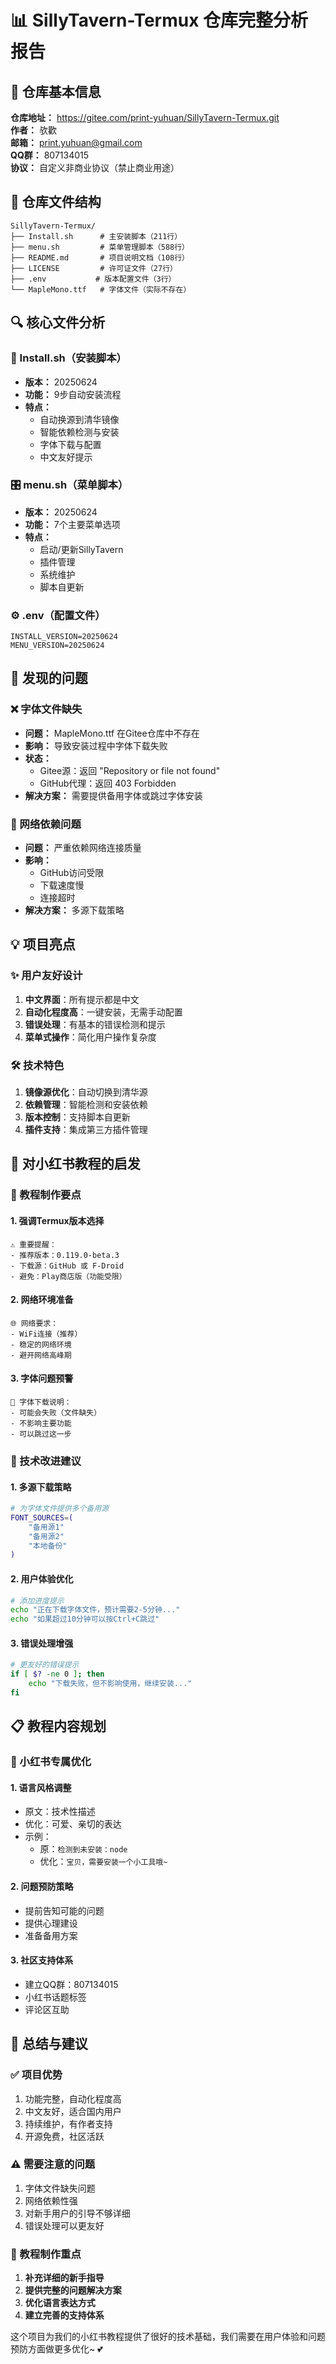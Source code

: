 # 📊 SillyTavern-Termux 仓库完整分析报告

## 🎯 仓库基本信息

**仓库地址：** https://gitee.com/print-yuhuan/SillyTavern-Termux.git  
**作者：** 欤歡  
**邮箱：** print.yuhuan@gmail.com  
**QQ群：** 807134015  
**协议：** 自定义非商业协议（禁止商业用途）

## 📁 仓库文件结构

```
SillyTavern-Termux/
├── Install.sh      # 主安装脚本（211行）
├── menu.sh         # 菜单管理脚本（588行）
├── README.md       # 项目说明文档（108行）
├── LICENSE         # 许可证文件（27行）
├── .env           # 版本配置文件（3行）
└── MapleMono.ttf   # 字体文件（实际不存在）
```

## 🔍 核心文件分析

### 📜 Install.sh（安装脚本）
- **版本：** 20250624
- **功能：** 9步自动安装流程
- **特点：** 
  - 自动换源到清华镜像
  - 智能依赖检测与安装
  - 字体下载与配置
  - 中文友好提示

### 🎛️ menu.sh（菜单脚本）
- **版本：** 20250624
- **功能：** 7个主要菜单选项
- **特点：**
  - 启动/更新SillyTavern
  - 插件管理
  - 系统维护
  - 脚本自更新

### ⚙️ .env（配置文件）
```
INSTALL_VERSION=20250624
MENU_VERSION=20250624
```

## 🚨 发现的问题

### ❌ 字体文件缺失
- **问题：** MapleMono.ttf 在Gitee仓库中不存在
- **影响：** 导致安装过程中字体下载失败
- **状态：** 
  - Gitee源：返回 "Repository or file not found"
  - GitHub代理：返回 403 Forbidden
- **解决方案：** 需要提供备用字体或跳过字体安装

### 🔧 网络依赖问题
- **问题：** 严重依赖网络连接质量
- **影响：** 
  - GitHub访问受限
  - 下载速度慢
  - 连接超时
- **解决方案：** 多源下载策略

## 💡 项目亮点

### ✨ 用户友好设计
1. **中文界面**：所有提示都是中文
2. **自动化程度高**：一键安装，无需手动配置
3. **错误处理**：有基本的错误检测和提示
4. **菜单式操作**：简化用户操作复杂度

### 🛠️ 技术特色
1. **镜像源优化**：自动切换到清华源
2. **依赖管理**：智能检测和安装依赖
3. **版本控制**：支持脚本自更新
4. **插件支持**：集成第三方插件管理

## 🎯 对小红书教程的启发

### 📝 教程制作要点

#### 1. 强调Termux版本选择
```
⚠️ 重要提醒：
- 推荐版本：0.119.0-beta.3
- 下载源：GitHub 或 F-Droid
- 避免：Play商店版（功能受限）
```

#### 2. 网络环境准备
```
🌐 网络要求：
- WiFi连接（推荐）
- 稳定的网络环境
- 避开网络高峰期
```

#### 3. 字体问题预警
```
🎨 字体下载说明：
- 可能会失败（文件缺失）
- 不影响主要功能
- 可以跳过这一步
```

### 🔧 技术改进建议

#### 1. 多源下载策略
```bash
# 为字体文件提供多个备用源
FONT_SOURCES=(
    "备用源1"
    "备用源2" 
    "本地备份"
)
```

#### 2. 用户体验优化
```bash
# 添加进度提示
echo "正在下载字体文件，预计需要2-5分钟..."
echo "如果超过10分钟可以按Ctrl+C跳过"
```

#### 3. 错误处理增强
```bash
# 更友好的错误提示
if [ $? -ne 0 ]; then
    echo "下载失败，但不影响使用，继续安装..."
fi
```

## 📋 教程内容规划

### 🎀 小红书专属优化

#### 1. 语言风格调整
- 原文：技术性描述
- 优化：可爱、亲切的表达
- 示例：
  - 原：`检测到未安装：node`
  - 优化：`宝贝，需要安装一个小工具哦~`

#### 2. 问题预防策略
- 提前告知可能的问题
- 提供心理建设
- 准备备用方案

#### 3. 社区支持体系
- 建立QQ群：807134015
- 小红书话题标签
- 评论区互助

## 🌟 总结与建议

### ✅ 项目优势
1. 功能完整，自动化程度高
2. 中文友好，适合国内用户
3. 持续维护，有作者支持
4. 开源免费，社区活跃

### ⚠️ 需要注意的问题
1. 字体文件缺失问题
2. 网络依赖性强
3. 对新手用户的引导不够详细
4. 错误处理可以更友好

### 🎯 教程制作重点
1. **补充详细的新手指导**
2. **提供完整的问题解决方案**
3. **优化语言表达方式**
4. **建立完善的支持体系**

这个项目为我们的小红书教程提供了很好的技术基础，我们需要在用户体验和问题预防方面做更多优化~ 💕
